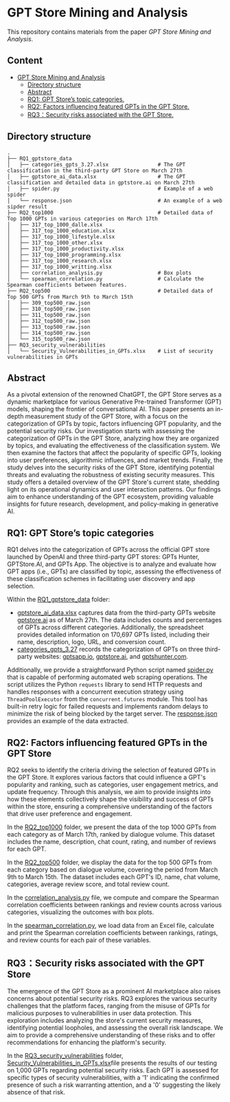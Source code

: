 # GPT Store Mining and Analysis
This repository contains materials from the paper *GPT Store Mining and Analysis*.
## Content
- [GPT Store Mining and Analysis](#gpt-store-mining-and-analysis)
  * [Directory structure](#directory-structure)
  * [Abstract](#abstract)
  * [RQ1: GPT Store’s topic categories.](#rq1--gpt-store-s-topic-categories)
  * [RQ2: Factors influencing featured GPTs in the GPT Store.](#rq2--factors-influencing-featured-gpts-in-the-gpt-store)
  * [RQ3：Security risks associated with the GPT Store.](#rq3-security-risks-associated-with-the-gpt-store)
## Directory structure
```
.
├── RQ1_gptstore_data
│   ├── categories_gpts_3.27.xlsx                # The GPT classification in the third-party GPT Store on March 27th
│   ├── gptstore_ai_data.xlsx                    # The GPT classification and detailed data in gptstore.ai on March 27th
│   ├── spider.py                                # Example of a web spider
│   └── response.json                            # An example of a web sipder result
├── RQ2_top1000                                  # Detailed data of Top 1000 GPTs in various categories on March 17th
│   ├── 317_top_1000_dalle.xlsx
│   ├── 317_top_1000_education.xlsx
│   ├── 317_top_1000_lifestyle.xlsx
│   ├── 317_top_1000_other.xlsx
│   ├── 317_top_1000_productivity.xlsx
│   ├── 317_top_1000_programming.xlsx
│   ├── 317_top_1000_research.xlsx
│   ├── 317_top_1000_writting.xlsx
│   ├── correlation_analysis.py                  # Box plots
│   └── spearman_correlation.py                  # Calculate the Spearman coefficients between features.
├── RQ2_top500                                   # Detailed data of Top 500 GPTs from March 9th to March 15th
│   ├── 309_top500_raw.json
│   ├── 310_top500_raw.json
│   ├── 311_top500_raw.json
│   ├── 312_top500_raw.json
│   ├── 313_top500_raw.json
│   ├── 314_top500_raw.json
│   └── 315_top500_raw.json
├── RQ3_security_vulnerabilities
│   └── Security_Vulnerabilities_in_GPTs.xlsx    # List of security vulnerabilities in GPTs
```
## Abstract
As a pivotal extension of the renowned ChatGPT, the GPT Store serves as a dynamic marketplace for various Generative Pre-trained Transformer (GPT) models, shaping the frontier of conversational AI. This paper presents an in-depth measurement study of the GPT Store, with a focus on the categorization of GPTs by topic, factors influencing GPT popularity, and the potential security risks. Our investigation starts with assessing the categorization of GPTs in the GPT Store, analyzing how they are organized by topics, and evaluating the effectiveness of the classification system. We then examine the factors that affect the popularity of specific GPTs, looking into user preferences, algorithmic influences, and market trends. Finally, the study delves into the security risks of the GPT Store, identifying potential threats and evaluating the robustness of existing security measures. This study offers a detailed overview of the GPT Store's current state, shedding light on its operational dynamics and user interaction patterns. Our findings aim to enhance understanding of the GPT ecosystem, providing valuable insights for future research, development, and policy-making in generative AI.

## RQ1: GPT Store’s topic categories
RQ1 delves into the categorization of GPTs across the official GPT store launched by OpenAI and three third-party GPT stores: GPTs Hunter, GPTStore.AI, and GPTs App. The objective is to analyze and evaluate how GPT apps (i.e., GPTs) are classified by topic, assessing the effectiveness of these classification schemes in facilitating user discovery and app selection. 

Within the [RQ1_gptstore_data](RQ1_gptstore_data) folder:
- [gptstore_ai_data.xlsx](RQ1_gptstore_data/gptstore_ai_data.xlsx) captures data from the third-party GPTs website [gptstore.ai](https://gptstore.ai) as of March 27th. The data includes counts and percentages of GPTs across different categories. Additionally, the spreadsheet provides detailed information on 170,697 GPTs listed, including their name, description, logo, URL, and conversion count.
- [categories_gpts_3.27](RQ1_gptstore_data/categories_gpts_3.27.xlsx) records the categorization of GPTs on three third-party websites: [gptsapp.io](https://gptsapp.io), [gptstore.ai](https://gptstore.ai), and [gptshunter.com](https://gptshunter.com).

Additionally, we provide a straightforward Python script named [spider.py](RQ1_gptstore_data/spider.py) that is capable of performing automated web scraping operations. The script utilizes the Python `requests` library to send HTTP requests and handles responses with a concurrent execution strategy using `ThreadPoolExecutor` from the `concurrent.futures` module. This tool has built-in retry logic for failed requests and implements random delays to minimize the risk of being blocked by the target server. The [response.json](RQ1_gptstore_data/response.json) provides an example of the data extracted.

## RQ2: Factors influencing featured GPTs in the GPT Store
RQ2 seeks to identify the criteria driving the selection of featured GPTs in the GPT Store.  It explores various factors that could influence a GPT's popularity and ranking, such as categories, user engagement metrics, and update frequency.  Through this analysis, we aim to provide insights into how these elements collectively shape the visibility and success of GPTs within the store, ensuring a comprehensive understanding of the factors that drive user preference and engagement.

In the [RQ2_top1000](RQ2_top1000) folder, we present the data of the top 1000 GPTs from each category as of March 17th, ranked by dialogue volume. This dataset includes the name, description, chat count, rating, and number of reviews for each GPT. 

In the [RQ2_top500](RQ2_top500) folder, we display the data for the top 500 GPTs from each category based on dialogue volume, covering the period from March 9th to March 15th. The dataset includes each GPT's ID, name, chat volume, categories, average review score, and total review count.

In the [correlation_analysis.py](RQ2_top1000/correlation_analysis.py) file, we compute and compare the Spearman correlation coefficients between rankings and review counts across various categories, visualizing the outcomes with box plots.

In the [spearman_correlation.py](RQ2_top1000/spearman_correlation.py), we load data from an Excel file, calculate and print the Spearman correlation coefficients between rankings, ratings, and review counts for each pair of these variables.

## RQ3：Security risks associated with the GPT Store
The emergence of the GPT Store as a prominent AI marketplace also raises concerns about potential security risks. RQ3 explores the various security challenges that the platform faces, ranging from the misuse of GPTs for malicious purposes to vulnerabilities in user data protection. This exploration includes analyzing the store's current security measures, identifying potential loopholes, and assessing the overall risk landscape. We aim to provide a comprehensive understanding of these risks and to offer recommendations for enhancing the platform's security.

In the [RQ3_security_vulnerabilities](RQ3_security_vulnerabilities) folder, [Security_Vulnerabilities_in_GPTs.xlsx](RQ3_security_vulnerabilities/Security_Vulnerabilities_in_GPTs.xlsx)file presents the results of our testing on 1,000 GPTs regarding potential security risks. Each GPT is assessed for specific types of security vulnerabilities, with a '1' indicating the confirmed presence of such a risk warranting attention, and a '0' suggesting the likely absence of that risk.

